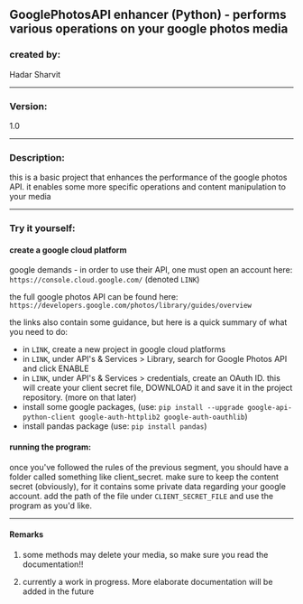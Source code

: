 GooglePhotosAPI enhancer (Python) - performs various operations on your google photos media
-------------------------------------------------------------------------------

### created by:

Hadar Sharvit

-------------------------------------------------------------------------------
### Version: 
1.0

-------------------------------------------------------------------------------

### Description:

this is a basic project that enhances the performance of the google photos API.
it enables some more specific operations and content manipulation to your media

-------------------------------------------------------------------------------

### Try it yourself:

#### create a google cloud platform
 
  google demands -  in order to use their API, one must open an account here:  `https://console.cloud.google.com/` (denoted `LINK`)
  
  the full google photos API can be found here:  `https://developers.google.com/photos/library/guides/overview` 
  
  the links also contain some guidance, but here is a quick summary of what you need to do:
   * in `LINK`, create a new project in google cloud platforms
   * in `LINK`, under API's & Services > Library, search for Google Photos API and click ENABLE
   * in `LINK`, under API's & Services > credentials, create an OAuth ID. this will create your client secret file, DOWNLOAD it and save it in the project repository.
     (more on that later)
   * install some google packages, (use: `pip install --upgrade google-api-python-client google-auth-httplib2 google-auth-oauthlib`)
   * install pandas package (use: `pip install pandas`)
   
#### running the program:

  once you've followed the rules of the previous segment, you should have a folder called something like client_secret.
  make sure to keep the content secret (obviously), for it contains some private data regarding your google account.
  add the path of the file under 
  `CLIENT_SECRET_FILE`
  and use the program as you'd like. 
  
-------------------------------------------------------------------------------
  
#### Remarks
  1. some methods may delete your media, so make sure you read the documentation!!
  
  2. currently a work in progress. More elaborate documentation will be added in the future
  
